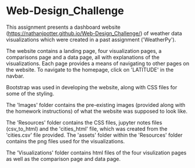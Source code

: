 # Web-Design_Challenge

This assignment presents a dashboard website (https://nathanjpotter.github.io/Web-Design_Challenge/) of weather data visualizations which were created in a past assignment ('WeatherPy').

The website contains a landing page, four visualization pages, a comparisons page and a data page, all with explanations of the visualizations. Each page provides a means of navigating to other pages on the website. To navigate to the homepage, click on 'LATITUDE' in the navbar.

Bootstrap was used in developing the website, along with CSS files for some of the styling.

The 'Images' folder contains the pre-existing images (provided along with the homework instructions) of what the website was supposed to look like.

The 'Resources' folder contains the CSS files, jupyter notes files (csv_to_html) and the 'cities_html' file, which was created from the 'cities.csv' file provided. The 'assets' folder within the 'Resources' folder contains the png files used for the visualizations. 

The 'Visualizations' folder contains html files of the four visulization pages as well as the comparison page and data page.